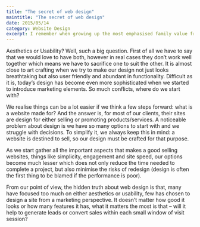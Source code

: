 ```yaml
---
title: "The secret of web design"
maintitle: "The secret of web design"
date: 2015/05/14
category: Website Design
excerpt: I remember when growing up the most emphasised family value from my parents was Manners. Manners that shows you how to communicate with different age group, different background and different personality. In fact over the years out of all the family rules, not many have left in me nor seemed practical to me, yet manner is still on top of the list.
---
```


Aesthetics or Usability? Well, such a big question. First of all we have to say that we would love to have both, however in real cases they don’t work well together which means we have to sacrifice one to suit the other. It is almost close to art crafting when we try to make our design not just looks breathtaking but also user friendly and abundant in functionality. Difficult as it is, today’s design has become even more sophisticated when we started to introduce marketing elements. So much conflicts, where do we start with?

We realise things can be a lot easier if we think a few steps forward: what is a website made for? And the answer is, for most of our clients, their sites are design for either selling or promoting products/services. A noticeable problem about design is we have so many options to start with and we struggle with decisions. To simplify it, we always keep this in mind: a website is destined to sell, so our design must be crafted for that purpose.

As we start gather all the important aspects that makes a good selling websites, things like simplicity, engagement and site speed, our options become much lesser which does not only reduce the time needed to complete a project, but also minimise the risks of redesign (design is often the first thing to be blamed if the performance is poor).

From our point of view, the hidden truth about web design is that, many have focused too much on either aesthetics or usability, few has chosen to design a site from a marketing perspective. It doesn’t matter how good it looks or how many features it has, what it matters the most is that – will it help to generate leads or convert sales within each small window of visit session?